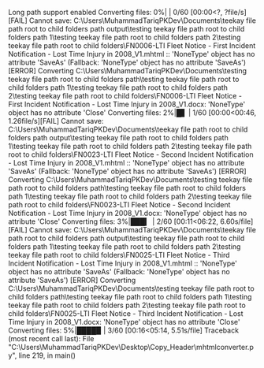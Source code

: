 Long path support enabled
Converting files:   0%|                                                                                                           | 0/60 [00:00<?, ?file/s][FAIL] Cannot save: C:\Users\MuhammadTariqPKDev\Documents\teekay file path root to child folders path output\testing teekay file path root to child folders path 1\testing teekay file path root to child folders path 2\testing teekay file path root to child folders\FN0006-LTI Fleet Notice - First Incident Notification - Lost Time Injury in 2008_V1.mhtml :: 'NoneType' object has no attribute 'SaveAs' (Fallback: 'NoneType' object has no attribute 'SaveAs')
[ERROR] Converting C:\Users\MuhammadTariqPKDev\Documents\testing teekay file path root to child folders path\testing teekay file path root to child folders path 1\testing teekay file path root to child folders path 2\testing teekay file path root to child folders\FN0006-LTI Fleet Notice - First Incident Notification - Lost Time Injury in 2008_V1.docx: 'NoneType' object has no attribute 'Close'
Converting files:   2%|█▋                                                                                                 | 1/60 [00:00<00:46,  1.26file/s][FAIL] Cannot save: C:\Users\MuhammadTariqPKDev\Documents\teekay file path root to child folders path output\testing teekay file path root to child folders path 1\testing teekay file path root to child folders path 2\testing teekay file path root to child folders\FN0023-LTI Fleet Notice - Second Incident Notification - Lost Time Injury in 2008_V1.mhtml :: 'NoneType' object has no attribute 'SaveAs' (Fallback: 'NoneType' object has no attribute 'SaveAs')
[ERROR] Converting C:\Users\MuhammadTariqPKDev\Documents\testing teekay file path root to child folders path\testing teekay file path root to child folders path 1\testing teekay file path root to child folders path 2\testing teekay file path root to child folders\FN0023-LTI Fleet Notice - Second Incident Notification - Lost Time Injury in 2008_V1.docx: 'NoneType' object has no attribute 'Close'
Converting files:   3%|███▎                                                                                               | 2/60 [00:11<06:22,  6.60s/file][FAIL] Cannot save: C:\Users\MuhammadTariqPKDev\Documents\teekay file path root to child folders path output\testing teekay file path root to child folders path 1\testing teekay file path root to child folders path 2\testing teekay file path root to child folders\FN0025-LTI Fleet Notice - Third Incident Notification - Lost Time Injury in 2008_V1.mhtml :: 'NoneType' object has no attribute 'SaveAs' (Fallback: 'NoneType' object has no attribute 'SaveAs')
[ERROR] Converting C:\Users\MuhammadTariqPKDev\Documents\testing teekay file path root to child folders path\testing teekay file path root to child folders path 1\testing teekay file path root to child folders path 2\testing teekay file path root to child folders\FN0025-LTI Fleet Notice - Third Incident Notification - Lost Time Injury in 2008_V1.docx: 'NoneType' object has no attribute 'Close'
Converting files:   5%|████▉                                                                                              | 3/60 [00:16<05:14,  5.51s/file]
Traceback (most recent call last):
  File "C:\Users\MuhammadTariqPKDev\Desktop\Copy_Header\mhtmlconverter.py", line 219, in <module>
    main()
